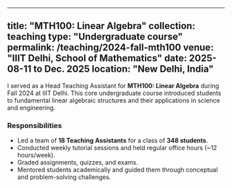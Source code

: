 
---
title: "MTH100: Linear Algebra"
collection: teaching
type: "Undergraduate course"
permalink: /teaching/2024-fall-mth100
venue: "IIIT Delhi, School of Mathematics"
date: 2025-08-11 to Dec. 2025
location: "New Delhi, India"
---

I served as a Head Teaching Assistant for **MTH100: Linear Algebra** during Fall 2024 at IIIT Delhi. This core undergraduate course introduced students to fundamental linear algebraic structures and their applications in science and engineering.

### Responsibilities
- Led a team of **18 Teaching Assistants** for a class of **348 students**.
- Conducted weekly tutorial sessions and held regular office hours (~12 hours/week).
- Graded assignments, quizzes, and exams.
- Mentored students academically and guided them through conceptual and problem-solving challenges.

